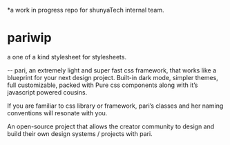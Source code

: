 *a work in progress repo for shunyaTech internal team.

# pariwip
a one of a kind stylesheet for stylesheets.

--
pari, an extremely light and super fast css framework, that works like a blueprint for your next design project.
Built-in dark mode, simpler themes, full customizable, packed with Pure css components along with it’s javascript powered cousins.

If you are familiar to css library or framework, pari’s classes and her naming conventions will resonate with you.

An open-source project that allows the creator community to design and build their own design systems / projects with pari.



